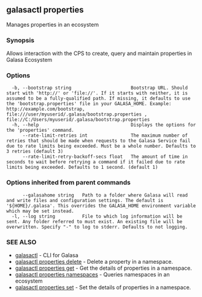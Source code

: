 ## galasactl properties

Manages properties in an ecosystem

### Synopsis

Allows interaction with the CPS to create, query and maintain properties in Galasa Ecosystem

### Options

```
  -b, --bootstrap string                      Bootstrap URL. Should start with 'http://' or 'file://'. If it starts with neither, it is assumed to be a fully-qualified path. If missing, it defaults to use the 'bootstrap.properties' file in your GALASA_HOME. Example: http://example.com/bootstrap, file:///user/myuserid/.galasa/bootstrap.properties , file://C:/Users/myuserid/.galasa/bootstrap.properties
  -h, --help                                  Displays the options for the 'properties' command.
      --rate-limit-retries int                The maximum number of retries that should be made when requests to the Galasa Service fail due to rate limits being exceeded. Must be a whole number. Defaults to 3 retries (default 3)
      --rate-limit-retry-backoff-secs float   The amount of time in seconds to wait before retrying a command if it failed due to rate limits being exceeded. Defaults to 1 second. (default 1)
```

### Options inherited from parent commands

```
      --galasahome string   Path to a folder where Galasa will read and write files and configuration settings. The default is '${HOME}/.galasa'. This overrides the GALASA_HOME environment variable which may be set instead.
  -l, --log string          File to which log information will be sent. Any folder referred to must exist. An existing file will be overwritten. Specify "-" to log to stderr. Defaults to not logging.
```

### SEE ALSO

* [galasactl](galasactl.md)	 - CLI for Galasa
* [galasactl properties delete](galasactl_properties_delete.md)	 - Delete a property in a namespace.
* [galasactl properties get](galasactl_properties_get.md)	 - Get the details of properties in a namespace.
* [galasactl properties namespaces](galasactl_properties_namespaces.md)	 - Queries namespaces in an ecosystem
* [galasactl properties set](galasactl_properties_set.md)	 - Set the details of properties in a namespace.

